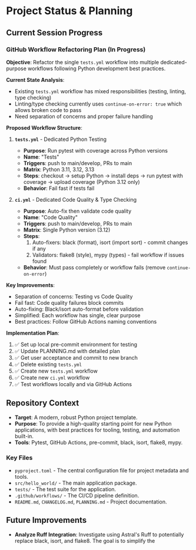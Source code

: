 # Project Status & Planning

## Current Session Progress

### GitHub Workflow Refactoring Plan (In Progress)

**Objective**: Refactor the single `tests.yml` workflow into multiple dedicated-purpose workflows following Python development best practices.

**Current State Analysis**:
- Existing `tests.yml` workflow has mixed responsibilities (testing, linting, type checking)
- Linting/type checking currently uses `continue-on-error: true` which allows broken code to pass
- Need separation of concerns and proper failure handling

**Proposed Workflow Structure**:

1. **`tests.yml`** - Dedicated Python Testing
   - **Purpose**: Run pytest with coverage across Python versions
   - **Name**: "Tests"
   - **Triggers**: push to main/develop, PRs to main
   - **Matrix**: Python 3.11, 3.12, 3.13
   - **Steps**: checkout → setup Python → install deps → run pytest with coverage → upload coverage (Python 3.12 only)
   - **Behavior**: Fail fast if tests fail

2. **`ci.yml`** - Dedicated Code Quality & Type Checking
   - **Purpose**: Auto-fix then validate code quality
   - **Name**: "Code Quality"
   - **Triggers**: push to main/develop, PRs to main
   - **Matrix**: Single Python version (3.12)
   - **Steps**:
     1. Auto-fixers: black (format), isort (import sort) - commit changes if any
     2. Validators: flake8 (style), mypy (types) - fail workflow if issues found
   - **Behavior**: Must pass completely or workflow fails (remove `continue-on-error`)

**Key Improvements**:
- Separation of concerns: Testing vs Code Quality
- Fail fast: Code quality failures block commits
- Auto-fixing: Black/isort auto-format before validation
- Simplified: Each workflow has single, clear purpose
- Best practices: Follow GitHub Actions naming conventions

**Implementation Plan**:
1. ✅ Set up local pre-commit environment for testing
2. ✅ Update PLANNING.md with detailed plan
3. ✅ Get user acceptance and commit to new branch
4. ✅ Delete existing `tests.yml`
5. ✅ Create new `tests.yml` workflow
6. ✅ Create new `ci.yml` workflow
7. ✅ Test workflows locally and via GitHub Actions

## Repository Context

- **Target**: A modern, robust Python project template.
- **Purpose**: To provide a high-quality starting point for new Python applications, with best practices for tooling, testing, and automation built-in.
- **Tools**: Pytest, GitHub Actions, pre-commit, black, isort, flake8, mypy.

### Key Files

- `pyproject.toml` - The central configuration file for project metadata and tools.
- `src/hello_world/` - The main application package.
- `tests/` - The test suite for the application.
- `.github/workflows/` - The CI/CD pipeline definition.
- `README.md`, `CHANGELOG.md`, `PLANNING.md` - Project documentation.

## Future Improvements

- **Analyze Ruff Integration**: Investigate using Astral's Ruff to potentially replace black, isort, and flake8. The goal is to simplify the
